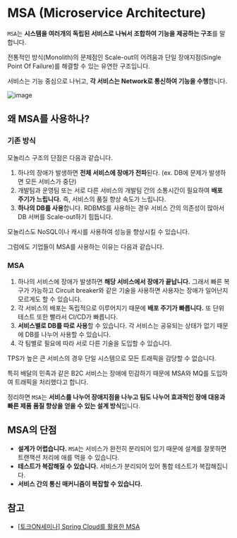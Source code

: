 # MSA (Microservice Architecture)

`MSA`는 **시스템을 여러개의 독립된 서비스로 나눠서 조합하여 기능을 제공하는 구조**를 말합니다.

전통적인 방식(Monolith)의 문제점인 Scale-out의 어려움과 단일 장애지점(Single Point Of Failure)를 해결할 수 있는 유연한 구조입니다.

서비스는 기능 중심으로 나뉘고, **각 서비스는 Network로 통신하여 기능을 수행**합니다.

![image](https://user-images.githubusercontent.com/53790137/152491304-6885e958-9003-4313-9a0d-fce24301f500.png)

## 왜 MSA를 사용하나?

### 기존 방식
모놀리스 구조의 단점은 다음과 같습니다.

1. 하나의 장애가 발생하면 **전체 서비스에 장애가 전파**된다. (ex. DB에 문제가 발생하면 모든 서비스가 중단)
2. 개발팀과 운영팀 또는 서로 다른 서비스의 개발팀 간의 소통시간이 필요하여 **배포 주기가 느립니다.** 즉, 서비스의 품질 향상 속도가 느립니다.
3. **하나의 DB를 사용**합니다. RDBMS를 사용하는 경우 서비스 간의 의존성이 많아서 DB 서버를 Scale-out하기 힘듭니다. 

모놀리스도 NoSQL이나 캐시를 사용하여 성능을 향상시킬 수 있습니다. 

그럼에도 기업들이 MSA를 사용하는 이유는 다음과 같습니다. 

### MSA
1. 하나의 서비스에 장애가 발생하면 **해당 서비스에서 장애가 끝납니다.** 그래서 빠른 복구가 가능하고 Circuit breaker와 같은 기술을 사용하면 사용자는 장애가 일어난지 모르게도 할 수 있습니다.
2. 각 서비스의 배포는 독립적으로 이루어지기 때문에 **배포 주기가 빠릅니다.** 또 단위 테스트 또한 빨라서 CI/CD가 빠릅니다.
3. **서비스별로 DB를 따로 사용**할 수 있습니다. 각 서비스는 공유되는 상태가 없기 때문에 DB를 나누어 사용할 수 있습니다.
4. 각 팀별로 필요에 따라 서로 다른 기술을 도입할 수 있습니다. 

TPS가 높은 큰 서비스의 경우 단일 시스템으로 모든 트래픽을 감당할 수 없습니다. 

특히 배달의 민족과 같은 B2C 서비스는 장애에 민감하기 때문에 MSA와 MQ를 도입하여 트래픽을 처리했다고 합니다.

정리하면 `MSA`는 **서비스를 나누어 장애지점을 나누고 팀도 나누어 효과적인 장애 대응과 빠른 제품 품질 향상을 얻을 수 있는 설계 방식**입니다.

## MSA의 단점

- **설계가 어렵습니다.** `MSA`는 서비스가 완전히 분리되어 있기 때문에 설계를 잘못하면 트랜잭션 처리에 애를 먹을 수 있습니다. 
- **테스트가 복잡해질 수 있습니다.** 서비스가 분리되어 있어 통합 테스트가 복잡해집니다.
- **서비스 간의 통신 매커니즘이 복잡할 수 있습니다.**

## 참고
- [[토크ON세미나] Spring Cloud를 활용한 MSA](https://www.youtube.com/watch?v=iHHuYGdG_Yk)
